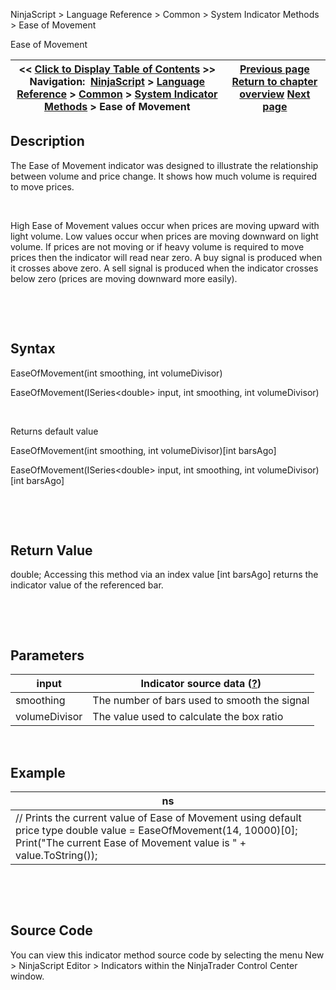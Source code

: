 ﻿


NinjaScript \> Language Reference \> Common \> System Indicator Methods \> Ease of Movement






















Ease of Movement







| \<\< [Click to Display Table of Contents](ease_of_movement.md) \>\> **Navigation:**     [NinjaScript](ninjascript-1.md) \> [Language Reference](language_reference_wip-1.md) \> [Common](common-1.md) \> [System Indicator Methods](indicators-1.md) \> Ease of Movement | [Previous page](dynamic_momentum_index_dmindex-1.md) [Return to chapter overview](indicators-1.md) [Next page](fibonacci_pivots-1.md) |
| --- | --- |











## Description


The Ease of Movement indicator was designed to illustrate the relationship between volume and price change. It shows how much volume is required to move prices.


 


High Ease of Movement values occur when prices are moving upward with light volume. Low values occur when prices are moving downward on light volume. If prices are not moving or if heavy volume is required to move prices then the indicator will read near zero. A buy signal is produced when it crosses above zero. A sell signal is produced when the indicator crosses below zero (prices are moving downward more easily).


 


 


## Syntax


EaseOfMovement(int smoothing, int volumeDivisor)  

EaseOfMovement(ISeries\<double\> input, int smoothing, int volumeDivisor)


 


Returns default value  

EaseOfMovement(int smoothing, int volumeDivisor)\[int barsAgo]  

EaseOfMovement(ISeries\<double\> input, int smoothing, int volumeDivisor)\[int barsAgo]


 


 


## Return Value


double; Accessing this method via an index value \[int barsAgo] returns the indicator value of the referenced bar.


 


 


## Parameters




| input | Indicator source data ([?](valid_input_data_for_indicator-1.md)) |
| --- | --- |
| smoothing | The number of bars used to smooth the signal |
| volumeDivisor | The value used to calculate the box ratio |



 


## 


## Example




| ns |
| --- |
| // Prints the current value of Ease of Movement using default price type double value \= EaseOfMovement(14, 10000)\[0]; Print("The current Ease of Movement value is " \+ value.ToString()); |



 


 


## Source Code


You can view this indicator method source code by selecting the menu New \> NinjaScript Editor \> Indicators within the NinjaTrader Control Center window.









